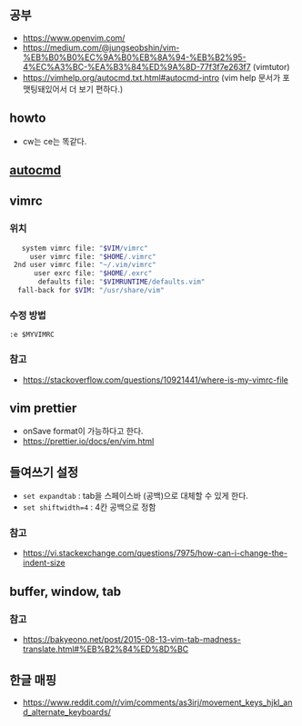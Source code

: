 ## 공부

-   https://www.openvim.com/
-   https://medium.com/@jungseobshin/vim-%EB%B0%B0%EC%9A%B0%EB%8A%94-%EB%B2%95-4%EC%A3%BC-%EA%B3%84%ED%9A%8D-77f3f7e263f7 (vimtutor)
-  https://vimhelp.org/autocmd.txt.html#autocmd-intro (vim help 문서가 포맷팅돼있어서 더 보기 편하다.)

## howto

-   cw는 ce는 똑같다.

## [autocmd](autocmd.md)
## vimrc

### 위치

```sh
   system vimrc file: "$VIM/vimrc"
     user vimrc file: "$HOME/.vimrc"
 2nd user vimrc file: "~/.vim/vimrc"
      user exrc file: "$HOME/.exrc"
       defaults file: "$VIMRUNTIME/defaults.vim"
  fall-back for $VIM: "/usr/share/vim"
```

### 수정 방법

```vim
:e $MYVIMRC
```

### 참고

-   https://stackoverflow.com/questions/10921441/where-is-my-vimrc-file

## vim prettier

-   onSave format이 가능하다고 한다.
-   https://prettier.io/docs/en/vim.html

## 들여쓰기 설정

-  `set expandtab` : tab을 스페이스바 (공백)으로 대체할 수 있게 한다.
-  `set shiftwidth=4` : 4칸 공백으로 정함

### 참고
-  https://vi.stackexchange.com/questions/7975/how-can-i-change-the-indent-size

## buffer, window, tab

### 참고

-  https://bakyeono.net/post/2015-08-13-vim-tab-madness-translate.html#%EB%B2%84%ED%8D%BC

## 한글 매핑

-  https://www.reddit.com/r/vim/comments/as3irj/movement_keys_hjkl_and_alternate_keyboards/
